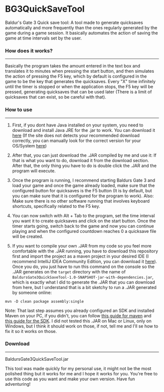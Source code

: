 # BG3QuickSaveTool
Baldur's Gate 3 Quick save tool: A tool made to generate quicksaves automatically and more frequently than the ones regularly generated by the game during a game session. It basically automates the action of saving the game at time intervals set by the user.

### How does it works?

----
Basically the program takes the amount entered in the text box and translates it to minutes when pressing the start button, and then simulates the action of pressing the F5 key, which by default is configured in the game to be the key that generates the quicksaves. Every "X" time infinitely until the timer is stopped or when the application stops, the F5 key will be pressed, generating quicksaves that can be used later (There is a limit of quicksaves that can exist, so be careful with that).

### How to use

----
1.  First, if you dont have Java installed on your system, you need to download and install Java JRE for the .jar to work. You can download it [here](https://www.java.com/es/ "here") (If the site does not detects your recommended download correctly, you can manually look for the correct version for your OS/System [here](https://www.java.com/es/download/manual.jsp "here"))

2. After that, you can just download the .JAR compiled by me and use it: If that is what you want to do, download it from the download section. After that, the only thing you have to do is double click the .JAR and the program will execute.

3. Once the program is running, I recommend starting Baldurs Gate 3 and load your game and once the game already loaded, make sure that the configured button for quicksaves is the F5 button (It is by default, but you can make sure that it is configured for the program to work).  Also: Make sure there is no other software running that involves keyboard shortcuts, specifically related to the F5 key.

4. You can now switch with Alt + Tab to the program, set the time interval you want it to create quicksaves and click on the start button. Once the timer starts going, switch back to the game and now you can continue playing and when the configured countdown reaches 0 a quicksave file will be created.

5. If you want to compile your own .JAR from my code so you feel more comfortable with the .JAR running, you have to download this repository first and import the project as a maven project in your desired IDE (I recommend IntelliJ IDEA Community Edition, you can download it [here](www.jetbrains.com/idea/download)). Once you do, you just have to run this command on the console so the .JAR generates on the `target` directory with the name of `BaldursGate3QuickSaveTool-1.0-SNAPSHOT-jar-with-dependencies.jar`, which is exactly what I did to generate the .JAR that you can download from here, but I understand that is a bit sketchy to run a .JAR generated by someone online:

`mvn -D clean package assembly:single`

Note: That last step assumes you already configured an SDK and installed Maven on your PC, if you didn't, you can follow [this guide for maven](https://www.baeldung.com/install-maven-on-windows-linux-mac "this guide") and [this guide for the SDK](https://www.freecodecamp.org/news/install-openjdk-free-java-multi-os-guide/ "this guide for the SDK"). I did not tested this .JAR on Mac or Linux, only on Windows, but I think it should work on those, if not, tell me and I'll se how to fix it so it works on those.
### Download

----
BaldursGate3QuickSaveTool.jar

This tool was made quickly for my personal use, it might not be the most polished thing but it works for me and I hope it works for you. You're free to use this code as you want and make your own version. Have fun adventuring!